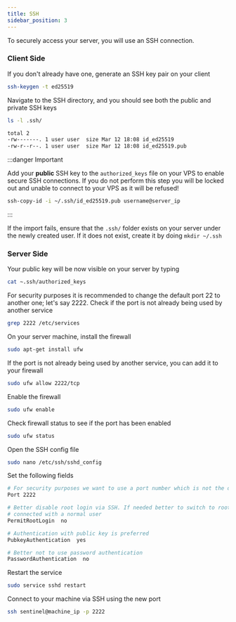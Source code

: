 ```yaml
---
title: SSH
sidebar_position: 3
---
```


To securely access your server, you will use an SSH connection.

### Client Side

If you don't already have one, generate an SSH key pair on your client

```bash
ssh-keygen -t ed25519
```

Navigate to the SSH directory, and you should see both the public and private SSH keys

```bash
ls -l .ssh/

total 2
-rw-------. 1 user user  size Mar 12 18:08 id_ed25519
-rw-r--r--. 1 user user  size Mar 12 18:08 id_ed25519.pub
```

:::danger Important

Add your **public** SSH key to the `authorized_keys` file on your VPS to enable secure SSH connections. If you do not perform this step you will be locked out and unable to connect to your VPS as it will be refused!

```bash
ssh-copy-id -i ~/.ssh/id_ed25519.pub username@server_ip
```
:::

If the import fails, ensure that the `.ssh/` folder exists on your server under the newly created user. If it does not exist, create it by doing `mkdir ~/.ssh`

### Server Side

Your public key will be now visible on your server by typing

```bash
cat ~.ssh/authorized_keys
```

For security purposes it is recommended to change the default port 22 to another one; let's say 2222.
Check if the port is not already being used by another service

```bash
grep 2222 /etc/services
```

On your server machine, install the firewall

```bash
sudo apt-get install ufw
```

If the port is not already being used by another service, you can add it to your firewall

```bash
sudo ufw allow 2222/tcp
```

Enable the firewall

```bash
sudo ufw enable
```

Check firewall status to see if the port has been enabled

```bash
sudo ufw status
```

Open the SSH config file

```bash
sudo nano /etc/ssh/sshd_config
```

Set the following fields

```bash title="/etc/ssh/sshd_config"
# For security purposes we want to use a port number which is not the default one 22
Port 2222

# Better disable root login via SSH. If needed better to switch to root once
# connected with a normal user
PermitRootLogin  no

# Authentication with public key is preferred
PubkeyAuthentication  yes

# Better not to use password authentication
PasswordAuthentication  no
```

Restart the service

```bash
sudo service sshd restart
```

Connect to your machine via SSH using the new port

```bash
ssh sentinel@machine_ip -p 2222
```
